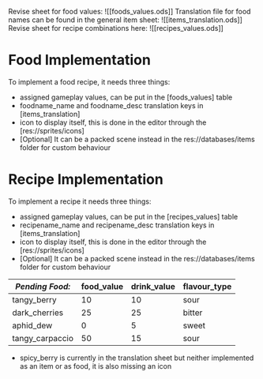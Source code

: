 
Revise sheet for food values:
![[foods_values.ods]]
Translation file for food names can be found in the general item sheet:
![[items_translation.ods]]
Revise sheet for recipe combinations here:
![[recipes_values.ods]]
# Food Implementation
To implement a food recipe, it needs three things:
- assigned gameplay values, can be put in the [foods_values] table
- foodname_name and foodname_desc translation keys in [items_translation]
- icon to display itself, this is done in the editor through the [res://sprites/icons]
- [Optional] It can be a packed scene instead in the res://databases/items folder for custom behaviour
# Recipe Implementation
To implement a recipe it needs three things:
- assigned gameplay values, can be put in the [recipes_values] table
- recipename_name and recipename_desc translation keys in [items_translation]
- icon to display itself, this is done in the editor through the [res://sprites/icons]
- [Optional] It can be a packed scene instead in the res://databases/items folder for custom behaviour

| ***Pending Food:*** | food_value | drink_value | flavour_type |
| ------------------- | ---------- | ----------- | ------------ |
| tangy_berry         | 10         | 10          | sour         |
| dark_cherries       | 25         | 25          | bitter       |
| aphid_dew           | 0          | 5           | sweet        |
| tangy_carpaccio     | 50         | 15          | sour         |

- spicy_berry is currently in the translation sheet but neither implemented as an item or as food, it is also missing an icon